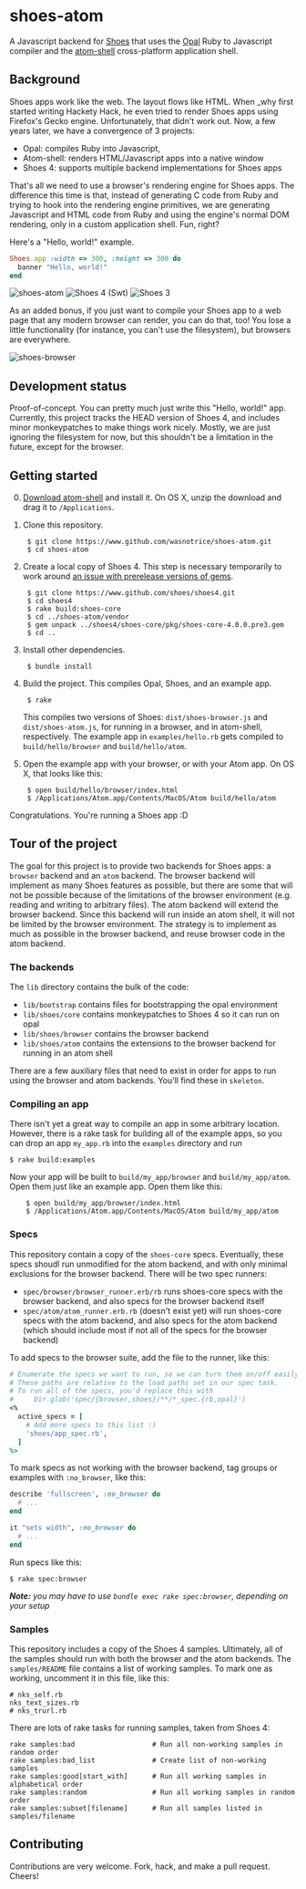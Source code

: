# shoes-atom

A Javascript backend for [Shoes](https://www.github.com/shoes/shoes4) that uses the [Opal](http://opalrb.org/) Ruby to Javascript compiler and the [atom-shell](https://github.com/atom/atom-shell) cross-platform application shell.

## Background

Shoes apps work like the web. The layout flows like HTML. When _why first started writing Hackety Hack, he even tried to render Shoes apps using Firefox's Gecko engine. Unfortunately, that didn't work out. Now, a few years later, we have a convergence of 3 projects:

* Opal: compiles Ruby into Javascript,
* Atom-shell: renders HTML/Javascript apps into a native window
* Shoes 4: supports multiple backend implementations for Shoes apps

That's all we need to use a browser's rendering engine for Shoes apps. The difference this time is that, instead of generating C code from Ruby and trying to hook into the rendering engine primitives, we are generating Javascript and HTML code from Ruby and using the engine's normal DOM rendering, only in a custom application shell. Fun, right?

Here's a "Hello, world!" example.

```ruby
Shoes.app :width => 300, :height => 300 do
  banner "Hello, world!"
end
```

![shoes-atom](https://dl.dropboxusercontent.com/spa/0dcvxe71jtnccsf/ccjx9fb2.png)
![Shoes 4 (Swt)](https://dl.dropboxusercontent.com/spa/0dcvxe71jtnccsf/3hyful8z.png)
![Shoes 3](https://dl.dropboxusercontent.com/spa/0dcvxe71jtnccsf/njr4w2da.png)

As an added bonus, if you just want to compile your Shoes app to a web page that any modern browser can render, you can do that, too! You lose a little functionality (for instance, you can't use the filesystem), but browsers are everywhere.

![shoes-browser](https://dl.dropboxusercontent.com/spa/0dcvxe71jtnccsf/s6ir4d2z.png)

## Development status

Proof-of-concept. You can pretty much just write this "Hello, world!" app. Currently, this project tracks the HEAD version of Shoes 4, and includes minor monkeypatches to make things work nicely. Mostly, we are just ignoring the filesystem for now, but this shouldn't be a limitation in the future, except for the browser.


## Getting started

0. [Download atom-shell](https://github.com/atom/atom-shell/releases) and install it. On OS X, unzip the download and drag it to `/Applications`.

1. Clone this repository.

        $ git clone https://www.github.com/wasnotrice/shoes-atom.git
        $ cd shoes-atom

2. Create a local copy of Shoes 4. This step is necessary temporarily to work around [an issue with prerelease versions of gems](https://github.com/rubygems/rubygems/issues/988).

        $ git clone https://www.github.com/shoes/shoes4.git
        $ cd shoes4
        $ rake build:shoes-core
        $ cd ../shoes-atom/vendor
        $ gem unpack ../shoes4/shoes-core/pkg/shoes-core-4.0.0.pre3.gem
        $ cd ..

3. Install other dependencies.

        $ bundle install

4. Build the project. This compiles Opal, Shoes, and an example app.

        $ rake

    This compiles two versions of Shoes: `dist/shoes-browser.js` and `dist/shoes-atom.js`, for running in a browser, and in atom-shell, respectively. The example app in `examples/hello.rb` gets compiled to `build/hello/browser` and `build/hello/atom`.

5. Open the example app with your browser, or with your Atom app. On OS X, that looks like this:

        $ open build/hello/browser/index.html
        $ /Applications/Atom.app/Contents/MacOS/Atom build/hello/atom

Congratulations. You're running a Shoes app :D


## Tour of the project

The goal for this project is to provide two backends for Shoes apps: a `browser` backend and an `atom` backend. The browser backend will implement as many Shoes features as possible, but there are some that will not be possible because of the limitations of the browser environment (e.g. reading and writing to arbitrary files). The atom backend will extend the browser backend. Since this backend will run inside an atom shell, it will not be limited by the browser environment. The strategy is to implement as much as possible in the browser backend, and reuse browser code in the atom backend.


### The backends

The `lib` directory contains the bulk of the code:

- `lib/bootstrap` contains files for bootstrapping the opal environment
- `lib/shoes/core` contains monkeypatches to Shoes 4 so it can run on opal
- `lib/shoes/browser` contains the browser backend
- `lib/shoes/atom` contains the extensions to the browser backend for running in an atom shell

There are a few auxiliary files that need to exist in order for apps to run using the browser and atom backends. You'll find these in `skeleton`.


### Compiling an app

There isn't yet a great way to compile an app in some arbitrary location. However, there is a rake task for building all of the example apps, so you can drop an app `my_app.rb` into the `examples` directory and run

    $ rake build:examples
  
Now your app will be built to `build/my_app/browser` and `build/my_app/atom`. Open them just like an example app. Open them like this:

        $ open build/my_app/browser/index.html
        $ /Applications/Atom.app/Contents/MacOS/Atom build/my_app/atom



### Specs

This repository contain a copy of the `shoes-core` specs. Eventually, these specs shoudl run unmodified for the atom backend, and with only minimal exclusions for the browser backend. There will be two spec runners:

- `spec/browser/browser_runner.erb/rb` runs shoes-core specs with the browser backend, and also specs for the browser backend itself
- `spec/atom/atom_runner.erb.rb` (doesn't exist yet) will run shoes-core specs with the atom backend, and also specs for the atom backend (which should include most if not all of the specs for the browser backend)

To add specs to the browser suite, add the file to the runner, like this:

```ruby
# Enumerate the specs we want to run, so we can turn them on/off easily.
# These paths are relative to the load paths set in our spec task.
# To run all of the specs, you'd replace this with
#     Dir.glob('spec/{browser,shoes}/**/*_spec.{rb,opal}')
<%
  active_specs = [
    # Add more specs to this list :)
    'shoes/app_spec.rb',
  ]
%>
```

To mark specs as not working with the browser backend, tag groups or examples with `:no_browser`, like this:

```ruby
describe 'fullscreen', :no_browser do
  # ...
end
```

```ruby
it "sets width", :no_browser do
  # ...
end
```

Run specs like this:

    $ rake spec:browser

_**Note:** you may have to use `bundle exec rake spec:browser`, depending on your setup_


### Samples

This repository includes a copy of the Shoes 4 samples. Ultimately, all of the samples should run with both the browser and the atom backends. The `samples/README` file contains a list of working samples. To mark one as working, uncomment it in this file, like this:

```
# nks_self.rb
nks_text_sizes.rb
# nks_trurl.rb
```

There are lots of rake tasks for running samples, taken from Shoes 4:

```
rake samples:bad                   # Run all non-working samples in random order
rake samples:bad_list              # Create list of non-working samples
rake samples:good[start_with]      # Run all working samples in alphabetical order
rake samples:random                # Run all working samples in random order
rake samples:subset[filename]      # Run all samples listed in samples/filename
```



## Contributing

Contributions are very welcome. Fork, hack, and make a pull request. Cheers!

